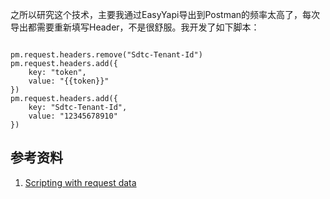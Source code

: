 之所以研究这个技术，主要我通过EasyYapi导出到Postman的频率太高了，每次导出都需要重新填写Header，不是很舒服。我开发了如下脚本：

~~~

pm.request.headers.remove("Sdtc-Tenant-Id")
pm.request.headers.add({
    key: "token",
    value: "{{token}}"
})
pm.request.headers.add({
    key: "Sdtc-Tenant-Id",
    value: "12345678910"
})

~~~

## 参考资料

1. [Scripting with request data](https://learning.postman.com/docs/writing-scripts/script-references/postman-sandbox-api-reference/#scripting-with-request-data)